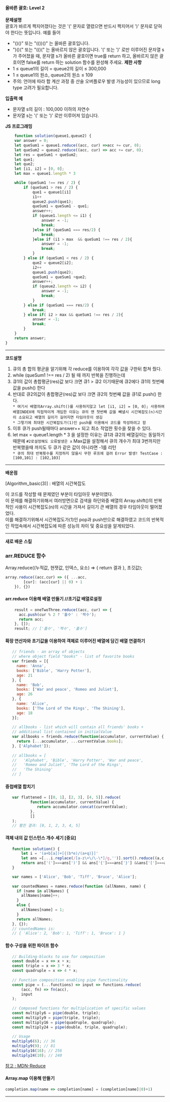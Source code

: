 #### 올바른 괄호: Level 2

**문제설명** <br>
괄호가 바르게 짝지어졌다는 것은 '(' 문자로 열렸으면 반드시 짝지어서 ')' 문자로 닫혀야 한다는 뜻입니다. 예를 들어

- "()()" 또는 "(())()" 는 올바른 괄호입니다.
- ")()(" 또는 "(()(" 는 올바르지 않은 괄호입니다.
'(' 또는 ')' 로만 이루어진 문자열 s가 주어졌을 때, 문자열 s가 올바른 괄호이면 true를 return 하고, 올바르지 않은 괄호이면 false를 return 하는 solution 함수를 완성해 주세요.
**제한 사항** <br>
 - 1 ≤ queue1의 길이 = queue2의 길이 ≤ 300,000
 - 1 ≤ queue1의 원소, queue2의 원소 ≤ 109
 - 주의: 언어에 따라 합 계산 과정 중 산술 오버플로우 발생 가능성이 있으므로 long type 고려가 필요합니다.

**입출력 예** <br>
- 문자열 s의 길이 : 100,000 이하의 자연수
- 문자열 s는 '(' 또는 ')' 로만 이루어져 있습니다.

**JS 프로그래밍**
```javascript
    function solution(queue1,queue2) {
    var answer = 0;
    let queSum1 = queue1.reduce((acc, cur) =>acc += cur, 0);
    let queSum2 = queue2.reduce((acc, cur) => acc += cur, 0);
    let res = queSum1 + queSum2;
    let que1;
    let que2;
    let [i1, i2] = [0, 0];
    let max = queue1.length * 3

    while (queSum1 !== res / 2) {
        if (queSum1 > res / 2) {
            que1 = queue1[i1]
            i1++
            queue2.push(que1);
            queSum1 = queSum1 - que1;
            answer++;
            if (queue1.length <= i1) {
                answer = -1;
                break;
            }else if (queSum1 === res/2) {
                break;
            }else if (i1 > max  && queSum1 !== res / 2){
                answer = -1;
                break;
            }
        } else if (queSum1 < res / 2) {
            que2 = queue2[i2];
            i2++
            queue1.push(que2);
            queSum1 = queSum1 +que2;
            answer++;
            if (queue2.length <= i2) {
                answer = -1;
                break;
            }
        } else if (queSum1 === res/2) {
            break;
        } else if( i2 > max && queSum1 !== res / 2){
            answer = -1;
            break;
        }
    }
    return answer;
}
```

***
**코드설명**
1. 큐의 총 합의 평균을 알기위해 각 reduce를 이용하여 각각 값을 구한뒤 합쳐 줬다.
2. while (queSum1 !== res / 2) 될 때 까지 반복을 진행하는데 
3. 큐1의 값이 총합평균(res)값 보다 크면 큐1 > 큐2 이기때문에 큐2에다 큐1의 첫번째 값을 push() 한다
4. 반대로 큐2의값이 총합평균(res)값 보다 크면 큐2의 첫번째 값을 큐1로 push() 한다.
   <br> `* 여기서 배열의Array.shift()를 사용하지않고 let [i1, i2] = [0, 0]; 사용하여 배열INDEX에 직접적이게 개입한 이유는 큐의 맨 첫번째 값을 빼낼시 시간복잡도(n)시간이 소요되고 배열의 길이가 길어지면 타임아웃이 생김`
   <br> `* 그렇기에 최대한 시간복잡도가(1)인 push를 이용해서 코드를 작성하려고 함`
5. 이후 큐가 push될때마다 answer++ 되고 최소 작업한 횟수을 찾을 수 있다.
6. let max = queue1.length * 3 을 설정한 이유는 큐1과 큐2의 배열길이는 동일하기 때문에 `#2로설정해도 오류발생은 x` Max값을 설정해서 큐의 개수가 최대 3번까지만 반복했을때 까지도 두 큐가 같은 값이 아니라면 -1를 리턴
   <br> `* 큐의 최대 반복횟수를 지정하지 않을시 무한 루프에 걸려 Error 발생! TestCase : [100,101] : [102,103]`
***
**배운점**

[Algorithm_basic(3)] : 배열의 시간복잡도 

이 코드를 작성할 때 문제였던 부분이 타임아웃 부분이였다. <br>
이 문제를 해결하기위해서 여러방면으로 검색을 하던와중 배열의 Array.shift()의 반복적인 사용이 시간복잡도(n)의 시간을 가져서 길이기 큰 배열의 경우 타임아웃이 떨어졌었다.
<br> 이를 해결하기위해서 시간복잡도가(1)인 pop과 push만으로 해결하였고 코드의 반복적인 작업속에서 시간복잡도에 따른 성능의 차이 및  중요성을 알게되었다.

***
**새로 배운 스킬**
<br>
 
### arr.REDUCE 함수
Array.reduce((누적값, 현잿값, 인덱스, 요소) => { return 결과 }, 초깃값);

```javascript
array.reduce((acc,cur) => ({ ...acc,
        [cur]: (acc[cur] || 0) + 1
    }), {})
```
#### arr.reduce 이용해 배열 만들기 //초기값 배열로설정
```javascript
    result = oneTwoThree.reduce((acc, cur) => {
      acc.push(cur % 2 ? '홀수' : '짝수');
      return acc;
    }, []);
    result; // ['홀수', '짝수', '홀수']
```
#### 확장 연산자와 초기값을 이용하여 객체로 이루어진 배열에 담긴 배열 연결하기
```javascript
   // friends - an array of objects
   // where object field "books" - list of favorite books
   var friends = [{
     name: 'Anna',
     books: ['Bible', 'Harry Potter'],
     age: 21
   }, {
     name: 'Bob',
     books: ['War and peace', 'Romeo and Juliet'],
     age: 26
   }, {
     name: 'Alice',
     books: ['The Lord of the Rings', 'The Shining'],
     age: 18
   }];
   
   // allbooks - list which will contain all friends' books +
   // additional list contained in initialValue
   var allbooks = friends.reduce(function(accumulator, currentValue) {
     return [...accumulator, ...currentValue.books];
   }, ['Alphabet']);
   
   // allbooks = [
   //   'Alphabet', 'Bible', 'Harry Potter', 'War and peace',
   //   'Romeo and Juliet', 'The Lord of the Rings',
   //   'The Shining'
   // ]
```
#### 중첩배열 합치기
```javascript
   var flattened = [[0, 1], [2, 3], [4, 5]].reduce(
           function(accumulator, currentValue) {
              return accumulator.concat(currentValue);
           },
           []
   );
   // 펼친 결과: [0, 1, 2, 3, 4, 5]
```

#### 객체 내의 값 인스턴스 개수 세기 [중요]

```javascript
   function solution() {
       let i = '(a+b[a])+[{(b*e)/(a+q)}]'
       let ans =[...i.replace(/[a-z\+\/\-\*]/g,'')].sort().reduce((a,c,i)=> {if (c in a) {a[c]++;}else {a[c] = 1;}return a;}, {})
       return ans['(']===ans[')'] && ans['{']===ans['}'] &&ans['[']===ans[']'] ? "정상" : "비정상"
   }
```
```javascript
   var names = ['Alice', 'Bob', 'Tiff', 'Bruce', 'Alice'];
   
   var countedNames = names.reduce(function (allNames, name) {
     if (name in allNames) {
       allNames[name]++;
     }
     else {
       allNames[name] = 1;
     }
     return allNames;
   }, {});
   // countedNames is:
   // { 'Alice': 2, 'Bob': 1, 'Tiff': 1, 'Bruce': 1 }
```
#### 함수 구성을 위한 파이프 함수
```javascript
   // Building-blocks to use for composition
   const double = x => x + x;
   const triple = x => 3 * x;
   const quadruple = x => 4 * x;
   
   // Function composition enabling pipe functionality
   const pipe = (...functions) => input => functions.reduce(
       (acc, fn) => fn(acc),
       input
   );
   
   // Composed functions for multiplication of specific values
   const multiply6 = pipe(double, triple);
   const multiply9 = pipe(triple, triple);
   const multiply16 = pipe(quadruple, quadruple);
   const multiply24 = pipe(double, triple, quadruple);
   
   // Usage
   multiply6(6); // 36
   multiply9(9); // 81
   multiply16(16); // 256
   multiply24(10); // 240
```
[참고 : MDN-Reduce](https://developer.mozilla.org/ko/docs/Web/JavaScript/Reference/Global_Objects/Array/Reduce)


#### Array.map 이용해 만들기
```javascript
completion.map(name => completion[name] = (completion[name]|0)+1) 
```
***





